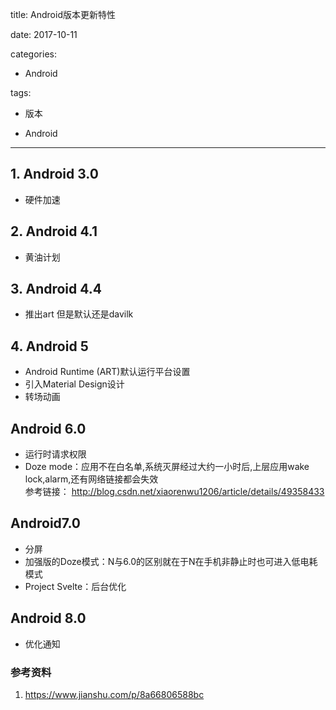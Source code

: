 title: Android版本更新特性 	    
    
    
date: 2017-10-11         
    
    
categories:            
    
    
- Android           
    
    
tags:           
    
    
- 版本        
    
    
    
- Android        
    
    
           
---



## 1. Android 3.0 
* 硬件加速  

## 2. Android 4.1 
* 黄油计划

## 3. Android 4.4  
* 推出art 但是默认还是davilk

## 4. Android 5  
* Android Runtime (ART)默认运行平台设置  
* 引入Material Design设计
* 转场动画

## Android 6.0
* 运行时请求权限
* Doze mode：应用不在白名单,系统灭屏经过大约一小时后,上层应用wake lock,alarm,还有网络链接都会失效       
参考链接： http://blog.csdn.net/xiaorenwu1206/article/details/49358433  

## Android7.0
* 分屏
* 加强版的Doze模式：N与6.0的区别就在于N在手机非静止时也可进入低电耗模式  
* Project Svelte：后台优化

## Android 8.0  
* 优化通知

### 参考资料  
1. https://www.jianshu.com/p/8a66806588bc
